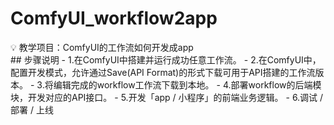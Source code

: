 # ComfyUI_workflow2app
<aside>
💡 教学项目：ComfyUI的工作流如何开发成app
</aside>
## 步骤说明
- 1.在ComfyUI中搭建并运行成功任意工作流。
- 2.在ComfyUI中，配置开发模式，允许通过Save(API Format)的形式下载可用于API搭建的工作流版本。
- 3.将编辑完成的workflow工作流下载到本地。
- 4.部署workflow的后端模块，开发对应的API接口。
- 5.开发「app / 小程序」的前端业务逻辑。
- 6.调试 / 部署 / 上线
